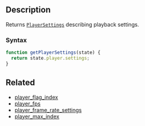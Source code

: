 ## Description

Returns [`PlayerSettings`](../External/player_settings.js) describing playback settings.

### Syntax

```js
function getPlayerSettings(state) {
  return state.player.settings;
}
```

## Related

- [player_flag_index](./player_flag_index.md)
- [player_fps](./player_fps.md)
- [player_frame_rate_settings](./player_frame_rate_settings.md)
- [player_max_index](./player_max_index.md)
